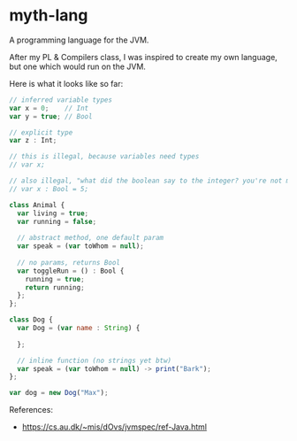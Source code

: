 # myth-lang

A programming language for the JVM.

After my PL & Compilers class, I was inspired to create my own language, but one
which would run on the JVM.

Here is what it looks like so far:

```javascript
// inferred variable types
var x = 0;    // Int
var y = true; // Bool

// explicit type
var z : Int;

// this is illegal, because variables need types
// var x;

// also illegal, "what did the boolean say to the integer? you're not my type"
// var x : Bool = 5;

class Animal {
  var living = true;
  var running = false;
  
  // abstract method, one default param
  var speak = (var toWhom = null);
  
  // no params, returns Bool
  var toggleRun = () : Bool {
    running = true;
    return running;
  };
};

class Dog {
  var Dog = (var name : String) {
  
  };

  // inline function (no strings yet btw)
  var speak = (var toWhom = null) -> print("Bark");
};

var dog = new Dog("Max");
```

References:
* https://cs.au.dk/~mis/dOvs/jvmspec/ref-Java.html
